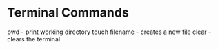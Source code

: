 # Terminal Commands

pwd - print working directory
touch filename - creates a new file
clear - clears the terminal
